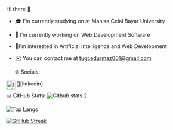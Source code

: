  Hi there 👋

- 🎓 I’m currently studying on at Manisa Celal Bayar University
- 🔭 I’m currently working on Web Development Software
- 🔭I'm interested in Artificial Intelligence and Web Development
- ✉️ You can contact me at tugcedurmaz001@gmail.com

  🌐 Socials:

[<img align="left" alt="linkedin | LinkedIn" width="24px" src="https://www.linkedin.com/in/tu%C4%9F%C3%A7e-durmaz/" />][linkedin]

📊 GitHub Stats:
![Github stats 2](https://github-readme-stats.vercel.app/api?username=Tugce-Durmaz&show_icons=true&theme=radical)

![Top Langs](https://github-readme-stats.vercel.app/api/top-langs/?username=Tugce-Durmaz&layout=compact)

[![GitHub Streak](https://streak-stats.demolab.com/?user=Tugce-Durmaz1&theme=dark)](https://git.io/streak-stats)
